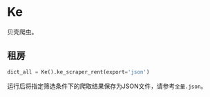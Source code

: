 # Ke
贝壳爬虫。

## 租房
```python
dict_all = Ke().ke_scraper_rent(export='json')
```
运行后将指定筛选条件下的爬取结果保存为JSON文件，请参考`全量.json`。

